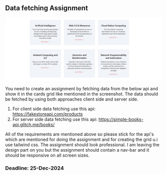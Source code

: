 ## Data fetching Assignment
![Project Logo](assignment.jpg)

You need to create an assignment by fetching data from the below api and show it in the cards grid like
mentioned in the screenshot. The data should be fetched by using both approaches client side and server side.

1. For client side data fetching use this api: https://fakestoreapi.com/products
2. For server side data fetching use this api: https://simple-books-api.glitch.me/books/

All of the requirements are mentioned above so please stick for the api's which are mentioned for doing the
assignment and for creating the grid u.i use tailwind css. The assignment should look professional. I am leaving
the design part on you but the assignment should contain a nav-bar and it should be responsive on all screen sizes.

### Deadline: 25-Dec-2024